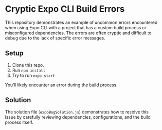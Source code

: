 # Cryptic Expo CLI Build Errors

This repository demonstrates an example of uncommon errors encountered when using Expo CLI with a project that has a custom build process or misconfigured dependencies.  The errors are often cryptic and difficult to debug due to the lack of specific error messages. 

## Setup

1. Clone this repo.
2. Run `npm install`
3. Try to run `expo start`

You'll likely encounter an error during the build process. 

## Solution

The solution file (`expoBugSolution.js`) demonstrates how to resolve this issue by carefully reviewing dependencies, configurations, and the build process itself.